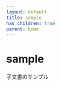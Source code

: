 ```yaml
---
layout: default
title: sample
has_children: true
parent: home
---
```


# sample

子文書のサンプル

<script src="https://utteranc.es/client.js"
        repo="mattynao/utterances_test"
        issue-term="pathname"
        label="Feedback"
        theme="github-light"
        crossorigin="anonymous"
        async>
</script>
